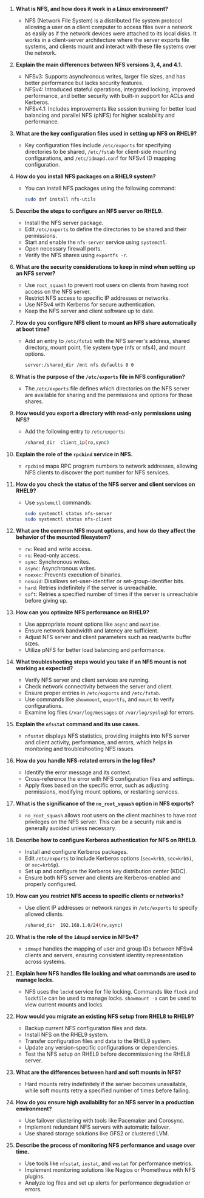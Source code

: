 
1. **What is NFS, and how does it work in a Linux environment?**
   - NFS (Network File System) is a distributed file system protocol allowing a user on a client computer to access files over a network as easily as if the network devices were attached to its local disks. It works in a client-server architecture where the server exports file systems, and clients mount and interact with these file systems over the network.

2. **Explain the main differences between NFS versions 3, 4, and 4.1.**
   - NFSv3: Supports asynchronous writes, larger file sizes, and has better performance but lacks security features.
   - NFSv4: Introduced stateful operations, integrated locking, improved performance, and better security with built-in support for ACLs and Kerberos.
   - NFSv4.1: Includes improvements like session trunking for better load balancing and parallel NFS (pNFS) for higher scalability and performance.

3. **What are the key configuration files used in setting up NFS on RHEL9?**
   - Key configuration files include `/etc/exports` for specifying directories to be shared, `/etc/fstab` for client-side mounting configurations, and `/etc/idmapd.conf` for NFSv4 ID mapping configuration.

4. **How do you install NFS packages on a RHEL9 system?**
   - You can install NFS packages using the following command:
     ```bash
     sudo dnf install nfs-utils
     ```

5. **Describe the steps to configure an NFS server on RHEL9.**
   - Install the NFS server package.
   - Edit `/etc/exports` to define the directories to be shared and their permissions.
   - Start and enable the `nfs-server` service using `systemctl`.
   - Open necessary firewall ports.
   - Verify the NFS shares using `exportfs -r`.

6. **What are the security considerations to keep in mind when setting up an NFS server?**
   - Use `root_squash` to prevent root users on clients from having root access on the NFS server.
   - Restrict NFS access to specific IP addresses or networks.
   - Use NFSv4 with Kerberos for secure authentication.
   - Keep the NFS server and client software up to date.

7. **How do you configure NFS client to mount an NFS share automatically at boot time?**
   - Add an entry to `/etc/fstab` with the NFS server's address, shared directory, mount point, file system type (nfs or nfs4), and mount options.
     ```bash
     server:/shared_dir /mnt nfs defaults 0 0
     ```

8. **What is the purpose of the `/etc/exports` file in NFS configuration?**
   - The `/etc/exports` file defines which directories on the NFS server are available for sharing and the permissions and options for those shares.

9. **How would you export a directory with read-only permissions using NFS?**
   - Add the following entry to `/etc/exports`:
     ```bash
     /shared_dir  client_ip(ro,sync)
     ```

10. **Explain the role of the `rpcbind` service in NFS.**
    - `rpcbind` maps RPC program numbers to network addresses, allowing NFS clients to discover the port number for NFS services.

11. **How do you check the status of the NFS server and client services on RHEL9?**
    - Use `systemctl` commands:
      ```bash
      sudo systemctl status nfs-server
      sudo systemctl status nfs-client
      ```

12. **What are the common NFS mount options, and how do they affect the behavior of the mounted filesystem?**
    - `rw`: Read and write access.
    - `ro`: Read-only access.
    - `sync`: Synchronous writes.
    - `async`: Asynchronous writes.
    - `noexec`: Prevents execution of binaries.
    - `nosuid`: Disallows set-user-identifier or set-group-identifier bits.
    - `hard`: Retries indefinitely if the server is unreachable.
    - `soft`: Retries a specified number of times if the server is unreachable before giving up.

13. **How can you optimize NFS performance on RHEL9?**
    - Use appropriate mount options like `async` and `noatime`.
    - Ensure network bandwidth and latency are sufficient.
    - Adjust NFS server and client parameters such as read/write buffer sizes.
    - Utilize pNFS for better load balancing and performance.

14. **What troubleshooting steps would you take if an NFS mount is not working as expected?**
    - Verify NFS server and client services are running.
    - Check network connectivity between the server and client.
    - Ensure proper entries in `/etc/exports` and `/etc/fstab`.
    - Use commands like `showmount`, `exportfs`, and `mount` to verify configurations.
    - Examine log files (`/var/log/messages` or `/var/log/syslog`) for errors.

15. **Explain the `nfsstat` command and its use cases.**
    - `nfsstat` displays NFS statistics, providing insights into NFS server and client activity, performance, and errors, which helps in monitoring and troubleshooting NFS issues.

16. **How do you handle NFS-related errors in the log files?**
    - Identify the error message and its context.
    - Cross-reference the error with NFS configuration files and settings.
    - Apply fixes based on the specific error, such as adjusting permissions, modifying mount options, or restarting services.

17. **What is the significance of the `no_root_squash` option in NFS exports?**
    - `no_root_squash` allows root users on the client machines to have root privileges on the NFS server. This can be a security risk and is generally avoided unless necessary.

18. **Describe how to configure Kerberos authentication for NFS on RHEL9.**
    - Install and configure Kerberos packages.
    - Edit `/etc/exports` to include Kerberos options (`sec=krb5`, `sec=krb5i`, or `sec=krb5p`).
    - Set up and configure the Kerberos key distribution center (KDC).
    - Ensure both NFS server and clients are Kerberos-enabled and properly configured.

19. **How can you restrict NFS access to specific clients or networks?**
    - Use client IP addresses or network ranges in `/etc/exports` to specify allowed clients.
      ```bash
      /shared_dir  192.168.1.0/24(rw,sync)
      ```

20. **What is the role of the `idmapd` service in NFSv4?**
    - `idmapd` handles the mapping of user and group IDs between NFSv4 clients and servers, ensuring consistent identity representation across systems.

21. **Explain how NFS handles file locking and what commands are used to manage locks.**
    - NFS uses the `lockd` service for file locking. Commands like `flock` and `lockfile` can be used to manage locks. `showmount -a` can be used to view current mounts and locks.

22. **How would you migrate an existing NFS setup from RHEL8 to RHEL9?**
    - Backup current NFS configuration files and data.
    - Install NFS on the RHEL9 system.
    - Transfer configuration files and data to the RHEL9 system.
    - Update any version-specific configurations or dependencies.
    - Test the NFS setup on RHEL9 before decommissioning the RHEL8 server.

23. **What are the differences between hard and soft mounts in NFS?**
    - Hard mounts retry indefinitely if the server becomes unavailable, while soft mounts retry a specified number of times before failing.

24. **How do you ensure high availability for an NFS server in a production environment?**
    - Use failover clustering with tools like Pacemaker and Corosync.
    - Implement redundant NFS servers with automatic failover.
    - Use shared storage solutions like GFS2 or clustered LVM.

25. **Describe the process of monitoring NFS performance and usage over time.**
    - Use tools like `nfsstat`, `iostat`, and `vmstat` for performance metrics.
    - Implement monitoring solutions like Nagios or Prometheus with NFS plugins.
    - Analyze log files and set up alerts for performance degradation or errors.

